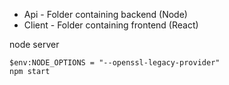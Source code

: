 
* Api - Folder containing backend (Node)
* Client - Folder containing frontend (React)

node server

```
$env:NODE_OPTIONS = "--openssl-legacy-provider"
npm start


